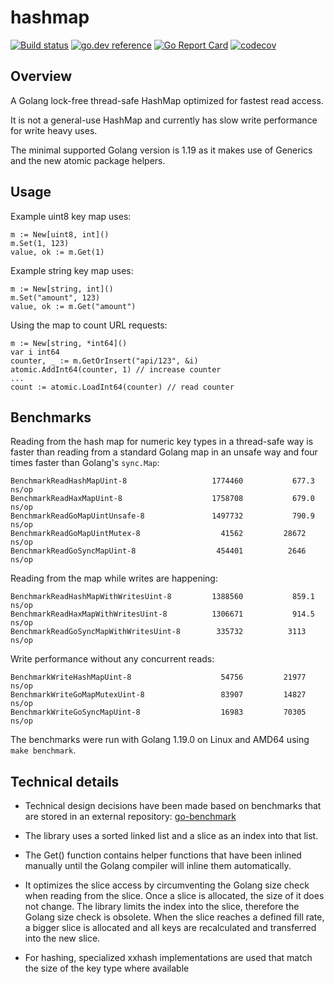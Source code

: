 # hashmap

[![Build status](https://github.com/cornelk/hashmap/actions/workflows/go.yaml/badge.svg?branch=main)](https://github.com/cornelk/hashmap/actions)
[![go.dev reference](https://img.shields.io/badge/go.dev-reference-007d9c?logo=go&logoColor=white&style=flat-square)](https://pkg.go.dev/github.com/cornelk/hashmap)
[![Go Report Card](https://goreportcard.com/badge/github.com/cornelk/hashmap)](https://goreportcard.com/report/github.com/cornelk/hashmap)
[![codecov](https://codecov.io/gh/cornelk/hashmap/branch/main/graph/badge.svg?token=NS5UY28V3A)](https://codecov.io/gh/cornelk/hashmap)

## Overview

A Golang lock-free thread-safe HashMap optimized for fastest read access.

It is not a general-use HashMap and currently has slow write performance for write heavy uses.

The minimal supported Golang version is 1.19 as it makes use of Generics and the new atomic package helpers.

## Usage

Example uint8 key map uses:

```
m := New[uint8, int]()
m.Set(1, 123)
value, ok := m.Get(1)
```

Example string key map uses:

```
m := New[string, int]()
m.Set("amount", 123)
value, ok := m.Get("amount")
```

Using the map to count URL requests:
```
m := New[string, *int64]()
var i int64
counter, _ := m.GetOrInsert("api/123", &i)
atomic.AddInt64(counter, 1) // increase counter
...
count := atomic.LoadInt64(counter) // read counter
```

## Benchmarks

Reading from the hash map for numeric key types in a thread-safe way is faster than reading from a standard Golang map
in an unsafe way and four times faster than Golang's `sync.Map`:

```
BenchmarkReadHashMapUint-8                	 1774460	       677.3 ns/op
BenchmarkReadHaxMapUint-8                 	 1758708	       679.0 ns/op
BenchmarkReadGoMapUintUnsafe-8            	 1497732	       790.9 ns/op
BenchmarkReadGoMapUintMutex-8             	   41562	     28672 ns/op
BenchmarkReadGoSyncMapUint-8              	  454401	      2646 ns/op
```

Reading from the map while writes are happening:
```
BenchmarkReadHashMapWithWritesUint-8      	 1388560	       859.1 ns/op
BenchmarkReadHaxMapWithWritesUint-8       	 1306671	       914.5 ns/op
BenchmarkReadGoSyncMapWithWritesUint-8    	  335732	      3113 ns/op
```

Write performance without any concurrent reads:

```
BenchmarkWriteHashMapUint-8               	   54756	     21977 ns/op
BenchmarkWriteGoMapMutexUint-8            	   83907	     14827 ns/op
BenchmarkWriteGoSyncMapUint-8             	   16983	     70305 ns/op
```

The benchmarks were run with Golang 1.19.0 on Linux and AMD64 using `make benchmark`.

## Technical details

* Technical design decisions have been made based on benchmarks that are stored in an external repository:
  [go-benchmark](https://github.com/cornelk/go-benchmark)

* The library uses a sorted linked list and a slice as an index into that list.

* The Get() function contains helper functions that have been inlined manually until the Golang compiler will inline them automatically.

* It optimizes the slice access by circumventing the Golang size check when reading from the slice.
  Once a slice is allocated, the size of it does not change.
  The library limits the index into the slice, therefore the Golang size check is obsolete.
  When the slice reaches a defined fill rate, a bigger slice is allocated and all keys are recalculated and transferred into the new slice.

* For hashing, specialized xxhash implementations are used that match the size of the key type where available
